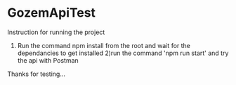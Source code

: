 # GozemApiTest
Instruction for running the project
1) Run the command npm install from the root and wait for the dependancies to get installed
2)run the command  'npm run start' and try the api with Postman

Thanks for testing...
